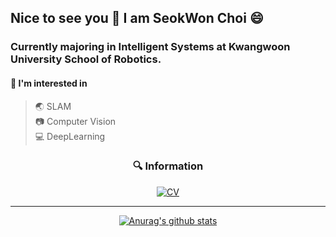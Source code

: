 ## Nice to see you 👋 I am SeokWon Choi  😄

### Currently majoring in Intelligent Systems at Kwangwoon University School of Robotics.  
#### 🚀 I'm interested in  
 > 🌏 SLAM  
 > 📷 Computer Vision  
 > 💻 DeepLearning  

<div align=center>  
 
### 🔍 Information  

[![CV](http://img.shields.io/badge/-CV-black?style=flat-square&logo=github&link=https://davinci-ai.tistory.com/)](https://github.com/csw609/SeokWonChoi_CV/blob/main/SeokWonChoi_CV_210804.pdf) 

</div>  

***
  
 <div align=center>

 
 
[![Anurag's github stats](https://github-readme-stats.vercel.app/api?username=csw609)](https://github.com/anuraghazra/github-readme-stats)

</div>

<!--
**csw609/csw609** is a ✨ _special_ ✨ repository because its `README.md` (this file) appears on your GitHub profile.

Here are some ideas to get you started:

# add research interest
# add CV, Mail adress



- 🔭 I’m currently working on ...
- 🌱 I’m currently learning ...
- 👯 I’m looking to collaborate on ...
- 🤔 I’m looking for help with ...
- 💬 Ask me about ...
- 📫 How to reach me: ...
- 😄 Pronouns: ...
- ⚡ Fun fact: ...
-->
